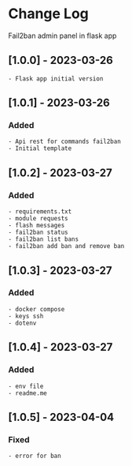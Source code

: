 # Change Log
Fail2ban admin panel in flask app

## [1.0.0] - 2023-03-26
    - Flask app initial version

## [1.0.1] - 2023-03-26

### Added
    - Api rest for commands fail2ban
    - Initial template

## [1.0.2] - 2023-03-27

### Added
    - requirements.txt
    - module requests
    - flash messages
    - fail2ban status
    - fail2ban list bans
    - fail2ban add ban and remove ban

## [1.0.3] - 2023-03-27

### Added
    - docker compose
    - keys ssh
    - dotenv

## [1.0.4] - 2023-03-27

### Added
    - env file
    - readme.me

## [1.0.5] - 2023-04-04

### Fixed
    - error for ban